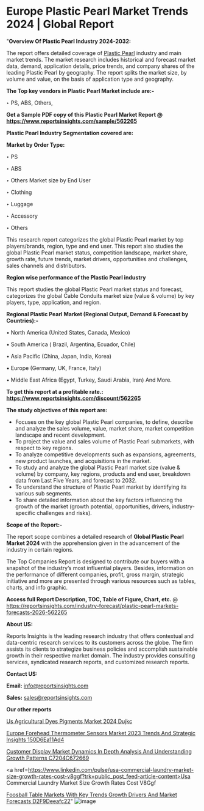 # Europe Plastic Pearl Market Trends 2024 | Global Report

"<strong>Overview Of Plastic Pearl Industry 2024-2032:</strong>

The report offers detailed coverage of <a href=https://www.reportsinsights.com/sample/562265>Plastic Pearl</a> industry and main market trends. The market research includes historical and forecast market data, demand, application details, price trends, and company shares of the leading Plastic Pearl by geography. The report splits the market size, by volume and value, on the basis of application type and geography.

<strong>The Top key vendors in Plastic Pearl Market include are:- </strong>

‣ PS, ABS, Others,

<strong>Get a Sample PDF copy of this Plastic Pearl Market Report </strong><strong>@ <a href=https://www.reportsinsights.com/sample/562265 style=color:#0000ff;>https://www.reportsinsights.com/sample/562265</a> </strong>

<strong>Plastic Pearl Industry Segmentation covered are:</strong>

<strong>Market by Order Type: </strong>


‣ PS

‣ ABS

‣ Others
Market size by End User

‣ Clothing

‣ Luggage

‣ Accessory

‣ Others

This research report categorizes the global Plastic Pearl market by top players/brands, region, type and end user. This report also studies the global Plastic Pearl market status, competition landscape, market share, growth rate, future trends, market drivers, opportunities and challenges, sales channels and distributors.

<strong>Region wise performance of the Plastic Pearl industry</strong><strong> </strong>

This report studies the global Plastic Pearl market status and forecast, categorizes the global Cable Conduits market size (value &amp; volume) by key players, type, application, and region. 

<strong>Regional Plastic Pearl Market (Regional Output, Demand &amp; Forecast by Countries):-</strong>

• North America (United States, Canada, Mexico)

• South America ( Brazil, Argentina, Ecuador, Chile)

• Asia Pacific (China, Japan, India, Korea)

• Europe (Germany, UK, France, Italy)

• Middle East Africa (Egypt, Turkey, Saudi Arabia, Iran) And More.

<strong>To get this report at a profitable rate.: <a href=https://www.reportsinsights.com/discount/562265 style=color:#0000ff;>https://www.reportsinsights.com/discount/562265</a></strong>

<strong>The study objectives of this report are:</strong>
<ul>
  <li>Focuses on the key global Plastic Pearl companies, to define, describe and analyze the sales volume, value, market share, market competition landscape and recent development.</li>
  <li>To project the value and sales volume of Plastic Pearl submarkets, with respect to key regions.</li>
  <li>To analyze competitive developments such as expansions, agreements, new product launches, and acquisitions in the market.</li>
  <li>To study and analyze the global Plastic Pearl market size (value &amp; volume) by company, key regions, products and end user, breakdown data from Last Five Years, and forecast to 2032.</li>
  <li>To understand the structure of Plastic Pearl market by identifying its various sub segments.</li>
  <li>To share detailed information about the key factors influencing the growth of the market (growth potential, opportunities, drivers, industry-specific challenges and risks).</li>
</ul>
<strong>Scope of the Report:-</strong><strong> </strong>

The report scope combines a detailed research of <strong>Global Plastic Pearl Market 2024 </strong>with the apprehension given in the advancement of the industry in certain regions.

The Top Companies Report is designed to contribute our buyers with a snapshot of the industry’s most influential players. Besides, information on the performance of different companies, profit, gross margin, strategic initiative and more are presented through various resources such as tables, charts, and info graphic.

<strong>Access full Report Description, TOC, Table of Figure, Chart, etc. </strong>@   <a href=https://reportsinsights.com/industry-forecast/plastic-pearl-markets-forecasts-2026-562265 style=color:#0000ff;>https://reportsinsights.com/industry-forecast/plastic-pearl-markets-forecasts-2026-562265</a>

<strong>About US:</strong>

Reports Insights is the leading research industry that offers contextual and data-centric research services to its customers across the globe. The firm assists its clients to strategize business policies and accomplish sustainable growth in their respective market domain. The industry provides consulting services, syndicated research reports, and customized research reports.

<strong>Contact US:</strong>

<p class=""""><b>Email:</b> <a href=mailto:info@reportsinsights.com>info@reportsinsights.com</a></p>
<p class=""""><b>Sales:</b> <a href=mailto:sales@reportsinsights.com>sales@reportsinsights.com</a></p>

<strong>Our other reports</strong>

<a href=https://www.linkedin.com/pulse/us-agricultural-dyes-pigments-market-2024-dujkc/>Us Agricultural Dyes Pigments Market 2024 Dujkc</a>

<a href=https://medium.com/@aryawankhede943/europe-forehead-thermometer-sensors-market-2023-trends-and-strategic-insights-150d6ea11ad4>Europe Forehead Thermometer Sensors Market 2023 Trends And Strategic Insights 150D6Ea11Ad4</a>

<a href=https://medium.com/@amolshinde346727482/customer-display-market-dynamics-in-depth-analysis-and-understanding-growth-patterns-c7204c672669>Customer Display Market Dynamics In Depth Analysis And Understanding Growth Patterns C7204C672669</a>

<a href=https://www.linkedin.com/pulse/usa-commercial-laundry-market-size-growth-rates-cost-v8ggf?trk=public_post_feed-article-content>Usa Commercial Laundry Market Size Growth Rates Cost V8Ggf</a>

<a href=https://medium.com/@amanmandal1286/foosball-table-markets-with-key-trends-growth-drivers-and-market-forecasts-d2f9deeafc22>Foosball Table Markets With Key Trends Growth Drivers And Market Forecasts D2F9Deeafc22</a>"
![image](https://github.com/Reportsinsights123/RIgrowth/assets/158415881/4f5dead9-ed14-44ef-9ae5-60909d9a0c5a)
